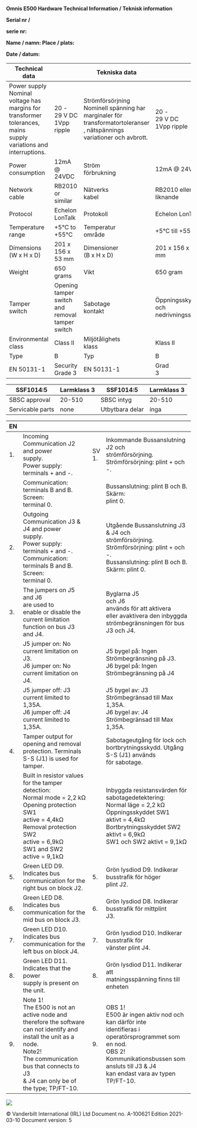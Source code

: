 **Omnis E500 Hardware Technical Information / Teknisk information** 

**Serial nr /** 

**serie nr:** 

**Name / namn: Place / plats:** 

 **Date / datum:**

| Technical data                                                                                                                 |                                                    | Tekniska data                                                                                                                        |                                       |
|--------------------------------------------------------------------------------------------------------------------------------|----------------------------------------------------|--------------------------------------------------------------------------------------------------------------------------------------|---------------------------------------|
| Power supply<br>Nominal voltage has<br>margins for transformer<br>tolerances, mains<br>supply variations and<br>interruptions. | 20 -<br>29 V DC<br>1Vpp ripple                     | Strömförsörjning<br>Nominell spänning har<br>marginaler för<br>transformatortoleranser<br>, nätspännings<br>variationer och avbrott. | 20 -<br>29 V DC<br>1Vpp ripple        |
| Power<br>consumption                                                                                                           | 12mA @ 24VDC                                       | Ström<br>förbrukning                                                                                                                 | 12mA @ 24VDC                          |
| Network cable                                                                                                                  | RB2010 or similar                                  | Nätverks<br>kabel                                                                                                                    | RB2010 eller liknande                 |
| Protocol                                                                                                                       | Echelon LonTalk                                    | Protokoll                                                                                                                            | Echelon LonTalk                       |
| Temperature range                                                                                                              | +5°C to +55°C                                      | Temperatur<br>område                                                                                                                 | +5°C till +55°C                       |
| Dimensions<br>(W x H x D)                                                                                                      | 201 x 156 x 53 mm                                  | Dimensioner<br>(B x H x D)                                                                                                           | 201 x 156 x 53 mm                     |
| Weight                                                                                                                         | 650 grams                                          | Vikt                                                                                                                                 | 650 gram                              |
| Tamper switch                                                                                                                  | Opening tamper switch and<br>removal tamper switch | Sabotage<br>kontakt                                                                                                                  | Öppningsskydd och<br>nedrivningsskydd |
| Environmental<br>class                                                                                                         | Class II                                           | Miljötålighets<br>klass                                                                                                              | Klass II                              |
| Type                                                                                                                           | B                                                  | Typ                                                                                                                                  | B                                     |
| EN 50131-1                                                                                                                     | Security Grade 3                                   | EN 50131-1                                                                                                                           | Grad<br>3                             |

| SSF1014:5        | Larmklass 3 | SSF1014:5       | Larmklass 3 |
|------------------|-------------|-----------------|-------------|
| SBSC approval    | 20-510      | SBSC intyg      | 20-510      |
| Servicable parts | none        | Utbytbara delar | inga        |

| EN |                                                                                                                                                                                                                               |          |                                                                                                                                                                                                          |
|----|-------------------------------------------------------------------------------------------------------------------------------------------------------------------------------------------------------------------------------|----------|----------------------------------------------------------------------------------------------------------------------------------------------------------------------------------------------------------|
| 1. | Incoming Communication J2 and power<br>supply.<br>Power supply:<br>terminals + and -.                                                                                                                                         | SV<br>1. | Inkommande Bussanslutning J2 och<br>strömförsörjning.<br>Strömförsörjning: plint + och -.                                                                                                                |
|    | Communication: terminals B and B.<br>Screen:<br>terminal 0.                                                                                                                                                                   |          | Bussanslutning: plint B och B.<br>Skärm:<br>plint 0.                                                                                                                                                     |
| 2. | Outgoing Communication J3 & J4 and power<br>supply.<br>Power supply: terminals + and -.<br>Communication: terminals B and B. Screen:<br>terminal 0.                                                                           |          | Utgående Bussanslutning J3 & J4 och<br>strömförsörjning.<br>Strömförsörjning: plint + och -.<br>Bussanslutning: plint B och B.<br>Skärm: plint 0.                                                        |
| 3. | The jumpers on J5<br>and J6<br>are used to<br>enable or disable the current limitation<br>function on bus J3 and J4.                                                                                                          |          | Byglarna J5<br>och J6<br>används för att aktivera<br>eller avaktivera den inbyggda<br>strömbegränsningen för bus J3 och J4.                                                                              |
|    | J5 jumper on: No current limitation on J3.<br>J6 jumper on: No current limitation on J4.                                                                                                                                      |          | J5 bygel på: Ingen Strömbegränsning på J3.<br>J6 bygel på: Ingen Strömbegränsning på J4                                                                                                                  |
|    | J5 jumper off: J3 current limited to 1,35A.<br>J6 jumper off: J4 current limited to 1,35A.                                                                                                                                    |          | J5 bygel av: J3 Strömbegränsad till Max 1,35A.<br>J6 bygel av: J4 Strömbegränsad till Max 1,35A.                                                                                                         |
| 4. | Tamper output for opening and removal<br>protection. Terminals S-S (J1) is used for<br>tamper.                                                                                                                                |          | Sabotageutgång för lock och<br>bortbrytningsskydd. Utgång S-S (J1) används<br>för sabotage.                                                                                                              |
|    | Built in resistor values for the tamper<br>detection:<br>Normal mode = 2,2 kΩ<br>Opening protection SW1<br>active = 4,4kΩ<br>Removal protection SW2<br>active = 6,9kΩ<br>SW1 and SW2<br>active = 9,1kΩ                        |          | Inbyggda resistansvärden för<br>sabotagedetektering:<br>Normal läge = 2,2 kΩ<br>Öppningsskyddet SW1<br>aktivt = 4,4kΩ<br>Bortbrytningsskyddet SW2<br>aktivt = 6,9kΩ<br>SW1 och SW2 aktivt = 9,1kΩ        |
| 5. | Green LED D9. Indicates bus<br>communication for the right bus on block J2.                                                                                                                                                   | 5.       | Grön lysdiod D9. Indikerar busstrafik för höger<br>plint J2.                                                                                                                                             |
| 6. | Green LED D8. Indicates bus<br>communication for the mid bus on block J3.                                                                                                                                                     | 6.       | Grön lysdiod D8. Indikerar busstrafik för mittplint<br>J3.                                                                                                                                               |
| 7. | Green LED D10. Indicates bus<br>communication for the left bus on block J4.                                                                                                                                                   | 7.       | Grön lysdiod D10. Indikerar busstrafik för<br>vänster plint J4.                                                                                                                                          |
| 8. | Green LED D11. Indicates that the power<br>supply is present on the unit.                                                                                                                                                     | 8.       | Grön lysdiod D11. Indikerar att<br>matningsspänning finns till enheten                                                                                                                                   |
| 9. | Note 1!<br>The E500 is not an active node and<br>therefore the software can not identify and<br>install the unit as a node.<br>Note2!<br>The communication bus that connects to J3<br>& J4 can only be of the type; TP/FT-10. | 9.       | OBS 1!<br>E500 är ingen aktiv nod och kan därför inte<br>identifieras i operatörsprogrammet som en nod.<br>OBS 2!<br>Kommunikationsbussen som ansluts till J3 & J4<br>kan endast vara av typen TP/FT-10. |

![](_page_1_Figure_1.jpeg)

© Vanderbilt International (IRL) Ltd Document no. A-100621 Edition 2021-03-10 Document version: 5